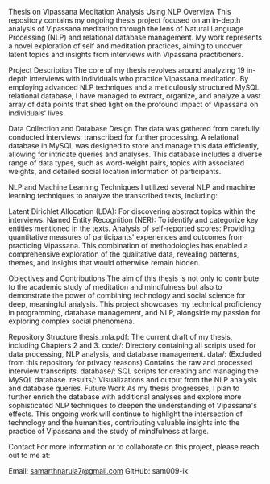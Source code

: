 Thesis on Vipassana Meditation Analysis Using NLP
Overview
This repository contains my ongoing thesis project focused on an in-depth analysis of Vipassana meditation through the lens of Natural Language Processing (NLP) and relational database management. My work represents a novel exploration of self and meditation practices, aiming to uncover latent topics and insights from interviews with Vipassana practitioners.

Project Description
The core of my thesis revolves around analyzing 19 in-depth interviews with individuals who practice Vipassana meditation. By employing advanced NLP techniques and a meticulously structured MySQL relational database, I have managed to extract, organize, and analyze a vast array of data points that shed light on the profound impact of Vipassana on individuals' lives.

Data Collection and Database Design
The data was gathered from carefully conducted interviews, transcribed for further processing. A relational database in MySQL was designed to store and manage this data efficiently, allowing for intricate queries and analyses. This database includes a diverse range of data types, such as word-weight pairs, topics with associated weights, and detailed social location information of participants.

NLP and Machine Learning Techniques
I utilized several NLP and machine learning techniques to analyze the transcribed texts, including:

Latent Dirichlet Allocation (LDA): For discovering abstract topics within the interviews.
Named Entity Recognition (NER): To identify and categorize key entities mentioned in the texts.
Analysis of self-reported scores: Providing quantitative measures of participants' experiences and outcomes from practicing Vipassana.
This combination of methodologies has enabled a comprehensive exploration of the qualitative data, revealing patterns, themes, and insights that would otherwise remain hidden.

Objectives and Contributions
The aim of this thesis is not only to contribute to the academic study of meditation and mindfulness but also to demonstrate the power of combining technology and social science for deep, meaningful analysis. This project showcases my technical proficiency in programming, database management, and NLP, alongside my passion for exploring complex social phenomena.

Repository Structure
thesis_mla.pdf: The current draft of my thesis, including Chapters 2 and 3.
code/: Directory containing all scripts used for data processing, NLP analysis, and database management.
data/: (Excluded from this repository for privacy reasons) Contains the raw and processed interview transcripts.
database/: SQL scripts for creating and managing the MySQL database.
results/: Visualizations and output from the NLP analysis and database queries.
Future Work
As my thesis progresses, I plan to further enrich the database with additional analyses and explore more sophisticated NLP techniques to deepen the understanding of Vipassana's effects. This ongoing work will continue to highlight the intersection of technology and the humanities, contributing valuable insights into the practice of Vipassana and the study of mindfulness at large.

Contact
For more information or to collaborate on this project, please reach out to me at:

Email: samarthnarula7@gmail.com
GitHub: sam009-ik

